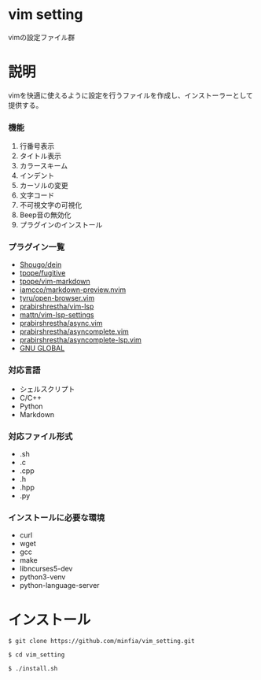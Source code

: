 # vim setting
vimの設定ファイル群

# 説明
vimを快適に使えるように設定を行うファイルを作成し、インストーラーとして提供する。

### 機能
1. 行番号表示
2. タイトル表示
3. カラースキーム
4. インデント
5. カーソルの変更
6. 文字コード
7. 不可視文字の可視化
8. Beep音の無効化
9. プラグインのインストール

### プラグイン一覧
* [Shougo/dein](https://github.com/Shougo/dein.vim)
* [tpope/fugitive](https://github.com/tpope/vim-fugitive)
* [tpope/vim-markdown](https://github.com/tpope/vim-markdown)
* [iamcco/markdown-preview.nvim](https://github.com/iamcco/markdown-preview.nvim)
* [tyru/open-browser.vim](https://github.com/tyru/open-browser.vim)
* [prabirshrestha/vim-lsp](https://github.com/prabirshrestha/vim-lsp)
* [mattn/vim-lsp-settings](https://github.com/mattn/vim-lsp-settings)
* [prabirshrestha/async.vim](https://github.com/prabirshrestha/async.vim)
* [prabirshrestha/asyncomplete.vim](https://github.com/prabirshrestha/asyncomplete.vim)
* [prabirshrestha/asyncomplete-lsp.vim](https://github.com/prabirshrestha/asyncomplete-lsp.vim)
* [GNU GLOBAL](https://www.gnu.org/software/global/)

### 対応言語
* シェルスクリプト
* C/C++
* Python
* Markdown

### 対応ファイル形式
* .sh
* .c
* .cpp
* .h
* .hpp
* .py

### インストールに必要な環境
* curl
* wget
* gcc
* make
* libncurses5-dev
* python3-venv
* python-language-server

# インストール
`$ git clone https://github.com/minfia/vim_setting.git`

`$ cd vim_setting`

`$ ./install.sh`

